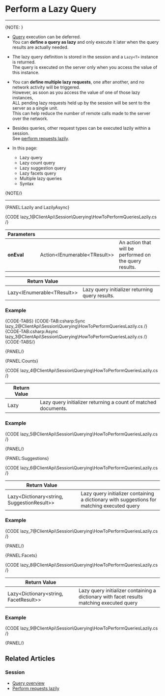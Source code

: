 # Perform a Lazy Query

---

{NOTE: }

* [Query](../../../client-api/session/querying/how-to-query) execution can be deferred.  
  You can __define a query as lazy__ and only execute it later when the query results are actually needed.

* The lazy query definition is stored in the session and a `Lazy<T>` instance is returned.  
  The query is executed on the server only when you access the value of this instance.  

* You can __define multiple lazy requests__, one after another, and no network activity will be triggered.  
  However, as soon as you access the value of one of those lazy instances,  
  ALL pending lazy requests held up by the session will be sent to the server as a single unit.  
  This can help reduce the number of remote calls made to the server over the network.  

* Besides queries, other request types can be executed lazily within a session.  
  See [perform requests lazily](../../../client-api/session/how-to/perform-operations-lazily).

* In this page:
  * Lazy query  
  * Lazy count query  
  * Lazy suggestion query  
  * Lazy facets query  
  * Multiple lazy queries  
  * Syntax

{NOTE/}

---

{PANEL:Lazily and LazilyAsync}

{CODE lazy_1@ClientApi\Session\Querying\HowToPerformQueriesLazily.cs /}

| Parameters | | |
| ------------- | ------------- | ----- |
| **onEval** | Action<IEnumerable&lt;TResult&gt;> | An action that will be performed on the query results. |

| Return Value | |
| ------------- | ----- |
| Lazy<IEnumerable&lt;TResult&gt;> | Lazy query initializer returning query results. |

### Example

{CODE-TABS}
{CODE-TAB:csharp:Sync lazy_2@ClientApi\Session\Querying\HowToPerformQueriesLazily.cs /}
{CODE-TAB:csharp:Async lazy_3@ClientApi\Session\Querying\HowToPerformQueriesLazily.cs /}
{CODE-TABS/}

{PANEL/}

{PANEL:Counts}

{CODE lazy_4@ClientApi\Session\Querying\HowToPerformQueriesLazily.cs /}

| Return Value | |
| ------------- | ----- |
| Lazy<int> | Lazy query initializer returning a count of matched documents. |

### Example

{CODE lazy_5@ClientApi\Session\Querying\HowToPerformQueriesLazily.cs /}

{PANEL/}

{PANEL:Suggestions}

{CODE lazy_6@ClientApi\Session\Querying\HowToPerformQueriesLazily.cs /}

| Return Value | |
| ------------- | ----- |
| Lazy<Dictionary<string, SuggestionResult>> | Lazy query initializer containing a dictionary with suggestions for matching executed query |

### Example

{CODE lazy_7@ClientApi\Session\Querying\HowToPerformQueriesLazily.cs /}

{PANEL/}

{PANEL:Facets}

{CODE lazy_8@ClientApi\Session\Querying\HowToPerformQueriesLazily.cs /}

| Return Value | |
| ------------- | ----- |
| Lazy<Dictionary<string, FacetResult>> | Lazy query initializer containing a dictionary with facet results matching executed query |

### Example

{CODE lazy_9@ClientApi\Session\Querying\HowToPerformQueriesLazily.cs /}

{PANEL/}

## Related Articles

### Session

- [Query overview](../../../client-api/session/querying/how-to-query)
- [Perform requests lazily](../../../client-api/session/how-to/perform-operations-lazily)
